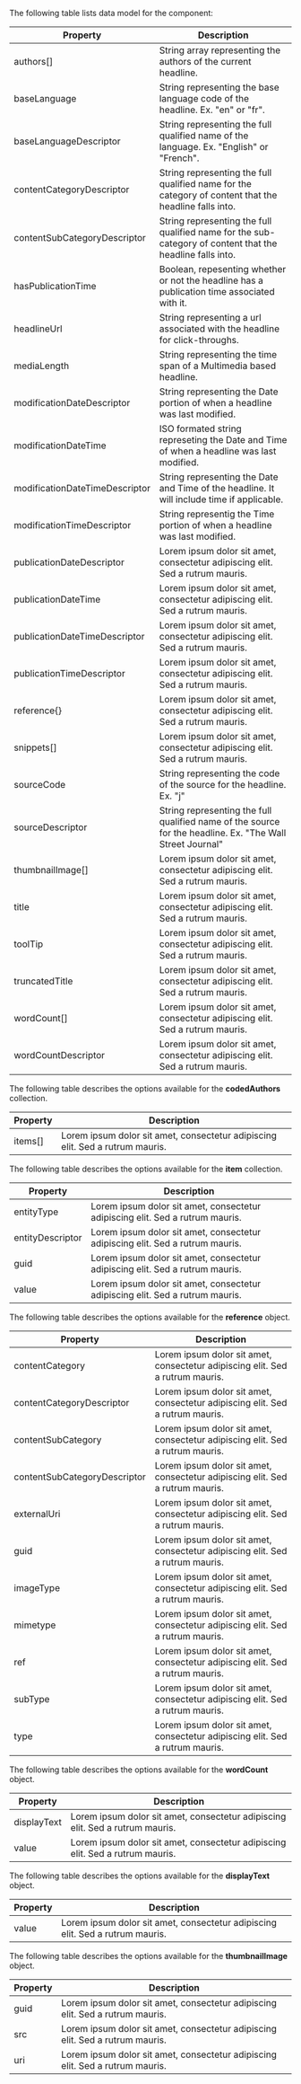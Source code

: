 ﻿The following table lists data model for the component:

Property 						| Description											
--------------------------------|----------------------------------------------------------------------------------------------
authors[]						| String array representing the authors of the current headline.
baseLanguage					| String representing the base language code of the headline. Ex. "en" or "fr".
baseLanguageDescriptor			| String representing the full qualified name of the language. Ex. "English" or "French".
contentCategoryDescriptor		| String representing the full qualified name for the category of content that the headline falls into.
contentSubCategoryDescriptor	| String representing the full qualified name for the sub-category of content that the headline falls into.
hasPublicationTime				| Boolean, repesenting whether or not the headline has a publication time associated with it.
headlineUrl						| String representing a url associated with the headline for click-throughs.
mediaLength						| String representing the time span of a Multimedia based headline.
modificationDateDescriptor		| String representing the Date portion of when a headline was last modified.
modificationDateTime			| ISO formated string represeting the Date and Time of when a headline was last modified.
modificationDateTimeDescriptor	| String representing the Date and Time of the headline.  It will include time if applicable.
modificationTimeDescriptor		| String representig the Time portion of when a headline was last modified.
publicationDateDescriptor		| Lorem ipsum dolor sit amet, consectetur adipiscing elit. Sed a rutrum mauris.
publicationDateTime				| Lorem ipsum dolor sit amet, consectetur adipiscing elit. Sed a rutrum mauris.
publicationDateTimeDescriptor	| Lorem ipsum dolor sit amet, consectetur adipiscing elit. Sed a rutrum mauris.
publicationTimeDescriptor		| Lorem ipsum dolor sit amet, consectetur adipiscing elit. Sed a rutrum mauris.
reference{}						| Lorem ipsum dolor sit amet, consectetur adipiscing elit. Sed a rutrum mauris.
snippets[]						| Lorem ipsum dolor sit amet, consectetur adipiscing elit. Sed a rutrum mauris.
sourceCode						| String representing the code of the source for the headline. Ex. "j"
sourceDescriptor				| String representing the full qualified name of the source for the headline. Ex. "The Wall Street Journal"
thumbnailImage[]				| Lorem ipsum dolor sit amet, consectetur adipiscing elit. Sed a rutrum mauris.
title							| Lorem ipsum dolor sit amet, consectetur adipiscing elit. Sed a rutrum mauris.
toolTip							| Lorem ipsum dolor sit amet, consectetur adipiscing elit. Sed a rutrum mauris.
truncatedTitle					| Lorem ipsum dolor sit amet, consectetur adipiscing elit. Sed a rutrum mauris.
wordCount[]						| Lorem ipsum dolor sit amet, consectetur adipiscing elit. Sed a rutrum mauris.
wordCountDescriptor				| Lorem ipsum dolor sit amet, consectetur adipiscing elit. Sed a rutrum mauris.

The following table describes the options available for the **codedAuthors** collection.

Property 						| Description											
--------------------------------|----------------------------------------------------------------------------------------------
items[]							| Lorem ipsum dolor sit amet, consectetur adipiscing elit. Sed a rutrum mauris.


The following table describes the options available for the **item** collection.

Property 						| Description											
--------------------------------|----------------------------------------------------------------------------------------------
entityType						| Lorem ipsum dolor sit amet, consectetur adipiscing elit. Sed a rutrum mauris. 
entityDescriptor				| Lorem ipsum dolor sit amet, consectetur adipiscing elit. Sed a rutrum mauris. 
guid							| Lorem ipsum dolor sit amet, consectetur adipiscing elit. Sed a rutrum mauris. 
value							| Lorem ipsum dolor sit amet, consectetur adipiscing elit. Sed a rutrum mauris. 

The following table describes the options available for the **reference** object.

Property 						| Description											
--------------------------------|----------------------------------------------------------------------------------------------
contentCategory					| Lorem ipsum dolor sit amet, consectetur adipiscing elit. Sed a rutrum mauris. 
contentCategoryDescriptor		| Lorem ipsum dolor sit amet, consectetur adipiscing elit. Sed a rutrum mauris. 
contentSubCategory				| Lorem ipsum dolor sit amet, consectetur adipiscing elit. Sed a rutrum mauris. 
contentSubCategoryDescriptor	| Lorem ipsum dolor sit amet, consectetur adipiscing elit. Sed a rutrum mauris. 
externalUri						| Lorem ipsum dolor sit amet, consectetur adipiscing elit. Sed a rutrum mauris. 
guid							| Lorem ipsum dolor sit amet, consectetur adipiscing elit. Sed a rutrum mauris. 
imageType						| Lorem ipsum dolor sit amet, consectetur adipiscing elit. Sed a rutrum mauris. 
mimetype						| Lorem ipsum dolor sit amet, consectetur adipiscing elit. Sed a rutrum mauris. 
ref								| Lorem ipsum dolor sit amet, consectetur adipiscing elit. Sed a rutrum mauris. 
subType							| Lorem ipsum dolor sit amet, consectetur adipiscing elit. Sed a rutrum mauris. 
type							| Lorem ipsum dolor sit amet, consectetur adipiscing elit. Sed a rutrum mauris. 

The following table describes the options available for the **wordCount** object.

Property 						| Description											
--------------------------------|----------------------------------------------------------------------------------------------
displayText						| Lorem ipsum dolor sit amet, consectetur adipiscing elit. Sed a rutrum mauris. 
value							| Lorem ipsum dolor sit amet, consectetur adipiscing elit. Sed a rutrum mauris. 

The following table describes the options available for the **displayText** object.

Property 						| Description											
--------------------------------|----------------------------------------------------------------------------------------------
value							| Lorem ipsum dolor sit amet, consectetur adipiscing elit. Sed a rutrum mauris. 

The following table describes the options available for the **thumbnailImage** object.

Property 					| Description											
----------------------------|----------------------------------------------------------------------------------------------
guid						| Lorem ipsum dolor sit amet, consectetur adipiscing elit. Sed a rutrum mauris. 
src							| Lorem ipsum dolor sit amet, consectetur adipiscing elit. Sed a rutrum mauris. 
uri							| Lorem ipsum dolor sit amet, consectetur adipiscing elit. Sed a rutrum mauris. 

